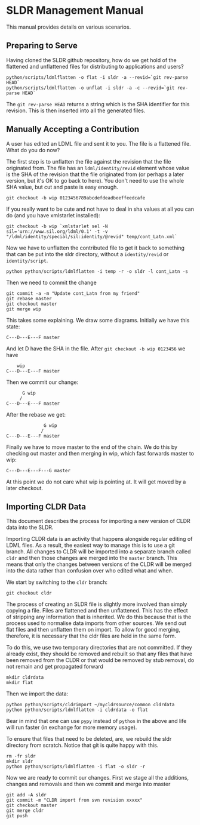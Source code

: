 # SLDR Management Manual

This manual provides details on various scenarios.

## Preparing to Serve

Having cloned the SLDR github repository, how do we get hold of the flattened and unflattened files
for distributing to applications and users?

    python/scripts/ldmlflatten -o flat -i sldr -a --revid=`git rev-parse HEAD`
    python/scripts/ldmlflatten -o unflat -i sldr -a -c --revid=`git rev-parse HEAD`

The `git rev-parse HEAD` returns a string which is the SHA identifier for this revision. This is then
inserted into all the generated files.

## Manually Accepting a Contribution

A user has edited an LDML file and sent it to you. The file is a flattened file. What do you do now?

The first step is to unflatten the file against the revision that the file originated from.
The file has an `ldml/identity/revid` element whose value is the SHA of the revision that the
file originated from (or perhaps a later version, but it's OK to go back to here). You don't
need to use the whole SHA value, but cut and paste is easy enough.

    git checkout -b wip 0123456789abcdefdeadbeeffeedcafe

If you really want to be cute and not have to deal in sha values at all you can do
(and you have xmlstarlet installed):

    git checkout -b wip `xmlstarlet sel -N sil='urn://www.sil.org/ldml/0.1' -t -v "/ldml/identity/special/sil:identity/@revid" temp/cont_Latn.xml`

Now we have to unflatten the contributed file to get it back to something that can be put into the
sldr directory, without a `identity/revid` or `identity/script`.

    python python/scripts/ldmlflatten -i temp -r -o sldr -l cont_Latn -s

Then we need to commit the change

    git commit -a -m "Update cont_Latn from my friend"
    git rebase master
    git checkout master
    git merge wip

This takes some explaining. We draw some diagrams. Initially we have this state:

    C---D---E---F master

And let D have the SHA in the file. After `git checkout -b wip 0123456` we have

        wip
    C---D---E---F master

Then we commit our change:

          G wip
         /
    C---D---E---F master

After the rebase we get:

                  G wip
                 /
    C---D---E---F master

Finally we have to move master to the end of the chain. We do this by checking out master
and then merging in wip, which fast forwards master to wip:

    C---D---E---F---G master

At this point we do not care what wip is pointing at. It will get moved by a later checkout.


## Importing CLDR Data

This document describes the process for importing a new version of CLDR data into the SLDR.

Importing CLDR data is an activity that happens alongside regular editing of LDML files.
As a result, the easiest way to manage this is to use a git branch. All changes to CLDR will
be imported into a separate branch called `cldr` and then those changes are merged into the
`master` branch. This means that only the changes between versions of the CLDR will be merged
into the data rather than confusion over who edited what and when.

We start by switching to the `cldr` branch:

```
git checkout cldr
```

The process of creating an SLDR file is slightly more involved than simply copying a file. Files
are flattened and then unflattened. This has the effect of stripping any information that is
inherited. We do this because that is the process used to normalise data imports from other
sources. We send out flat files and then unflatten them on import. To allow for good merging,
therefore, it is necessary that the cldr files are held in the same form.

To do this, we use two temporary directories that are not committed. If they already exist, they
should be removed and rebuilt so that any files that have been removed from the CLDR or that
would be removed by stub removal, do not remain and get propagated forward

    mkdir cldrdata
    mkdir flat

Then we import the data:

    python python/scripts/cldrimport ~/mycldrsource/common cldrdata
    python python/scripts/ldmlflatten -i cldrdata -o flat

Bear in mind that one can use `pypy` instead of `python` in the above and life will
run faster (in exchange for more memory usage).

To ensure that files that need to be deleted, are, we rebuild the sldr directory from
scratch. Notice that git is quite happy with this.

    rm -fr sldr
    mkdir sldr
    python python/scripts/ldmlflatten -i flat -o sldr -r

Now we are ready to commit our changes. First we stage all the additions, changes and removals
and then we commit and merge into master

    git add -A sldr
    git commit -m "CLDR import from svn revision xxxxx"
    git checkout master
    git merge cldr
    git push
